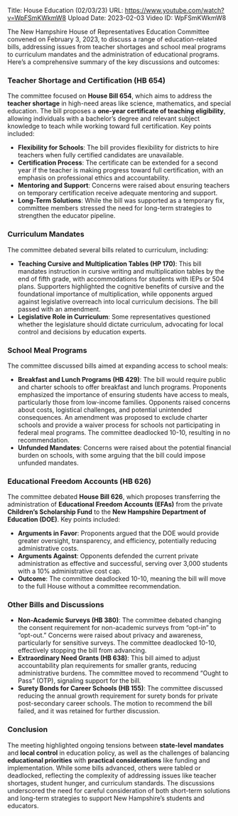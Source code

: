 Title: House Education (02/03/23)
URL: https://www.youtube.com/watch?v=WpFSmKWkmW8
Upload Date: 2023-02-03
Video ID: WpFSmKWkmW8

The New Hampshire House of Representatives Education Committee convened on February 3, 2023, to discuss a range of education-related bills, addressing issues from teacher shortages and school meal programs to curriculum mandates and the administration of educational programs. Here’s a comprehensive summary of the key discussions and outcomes:

### **Teacher Shortage and Certification (HB 654)**
The committee focused on **House Bill 654**, which aims to address the **teacher shortage** in high-need areas like science, mathematics, and special education. The bill proposes a **one-year certificate of teaching eligibility**, allowing individuals with a bachelor’s degree and relevant subject knowledge to teach while working toward full certification. Key points included:
- **Flexibility for Schools**: The bill provides flexibility for districts to hire teachers when fully certified candidates are unavailable.
- **Certification Process**: The certificate can be extended for a second year if the teacher is making progress toward full certification, with an emphasis on professional ethics and accountability.
- **Mentoring and Support**: Concerns were raised about ensuring teachers on temporary certification receive adequate mentoring and support.
- **Long-Term Solutions**: While the bill was supported as a temporary fix, committee members stressed the need for long-term strategies to strengthen the educator pipeline.

### **Curriculum Mandates**
The committee debated several bills related to curriculum, including:
- **Teaching Cursive and Multiplication Tables (HP 170)**: This bill mandates instruction in cursive writing and multiplication tables by the end of fifth grade, with accommodations for students with IEPs or 504 plans. Supporters highlighted the cognitive benefits of cursive and the foundational importance of multiplication, while opponents argued against legislative overreach into local curriculum decisions. The bill passed with an amendment.
- **Legislative Role in Curriculum**: Some representatives questioned whether the legislature should dictate curriculum, advocating for local control and decisions by education experts.

### **School Meal Programs**
The committee discussed bills aimed at expanding access to school meals:
- **Breakfast and Lunch Programs (HB 429)**: The bill would require public and charter schools to offer breakfast and lunch programs. Proponents emphasized the importance of ensuring students have access to meals, particularly those from low-income families. Opponents raised concerns about costs, logistical challenges, and potential unintended consequences. An amendment was proposed to exclude charter schools and provide a waiver process for schools not participating in federal meal programs. The committee deadlocked 10-10, resulting in no recommendation.
- **Unfunded Mandates**: Concerns were raised about the potential financial burden on schools, with some arguing that the bill could impose unfunded mandates.

### **Educational Freedom Accounts (HB 626)**
The committee debated **House Bill 626**, which proposes transferring the administration of **Educational Freedom Accounts (EFAs)** from the private **Children’s Scholarship Fund** to the **New Hampshire Department of Education (DOE)**. Key points included:
- **Arguments in Favor**: Proponents argued that the DOE would provide greater oversight, transparency, and efficiency, potentially reducing administrative costs.
- **Arguments Against**: Opponents defended the current private administration as effective and successful, serving over 3,000 students with a 10% administrative cost cap.
- **Outcome**: The committee deadlocked 10-10, meaning the bill will move to the full House without a committee recommendation.

### **Other Bills and Discussions**
- **Non-Academic Surveys (HB 380)**: The committee debated changing the consent requirement for non-academic surveys from “opt-in” to “opt-out.” Concerns were raised about privacy and awareness, particularly for sensitive surveys. The committee deadlocked 10-10, effectively stopping the bill from advancing.
- **Extraordinary Need Grants (HB 638)**: This bill aimed to adjust accountability plan requirements for smaller grants, reducing administrative burdens. The committee moved to recommend “Ought to Pass” (OTP), signaling support for the bill.
- **Surety Bonds for Career Schools (HB 155)**: The committee discussed reducing the annual growth requirement for surety bonds for private post-secondary career schools. The motion to recommend the bill failed, and it was retained for further discussion.

### **Conclusion**
The meeting highlighted ongoing tensions between **state-level mandates** and **local control** in education policy, as well as the challenges of balancing **educational priorities** with **practical considerations** like funding and implementation. While some bills advanced, others were tabled or deadlocked, reflecting the complexity of addressing issues like teacher shortages, student hunger, and curriculum standards. The discussions underscored the need for careful consideration of both short-term solutions and long-term strategies to support New Hampshire’s students and educators.